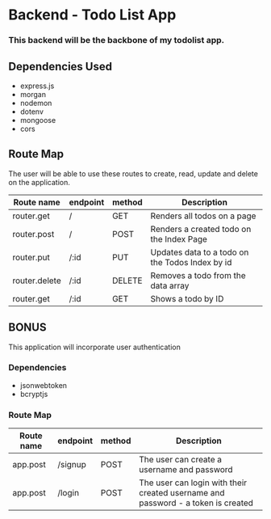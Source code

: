 # Backend - Todo List App

### This backend will be the backbone of my todolist app.

## Dependencies Used

- express.js
- morgan
- nodemon
- dotenv
- mongoose
- cors

## Route Map

The user will be able to use these routes to create, read, update and delete on the application.

| Route name  | endpoint | method | Description                 |
| ----------- | -------- | ------ | --------------------------- |
| router.get |  /   | GET    | Renders all todos on a page |
| router.post |  /   | POST    | Renders a created todo on the Index Page |
| router.put | /:id   | PUT    | Updates data to a todo on the Todos Index by id |
| router.delete | /:id   | DELETE   | Removes a todo from the data array |
| router.get | /:id   | GET  | Shows a todo by ID |

## BONUS
This application will incorporate user authentication

### Dependencies

- jsonwebtoken
- bcryptjs

### Route Map

| Route name  | endpoint | method | Description                 |
| ----------- | -------- | ------ | --------------------------- |
| app.post |  /signup   | POST    | The user can create a username and password |
| app.post |  /login   | POST    | The user can login with their created username and password - a token is created |